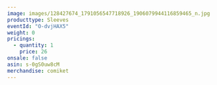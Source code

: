 ```yaml
---
image: images/128427674_1791056547718926_1906079944116859465_n.jpg
producttype: Sleeves
eventId: "O-dvjHAX5"
weight: 0
pricings:
  - quantity: 1
    price: 26
onsale: false
asin: s-0gS0uw8cM
merchandise: comiket
---
```

